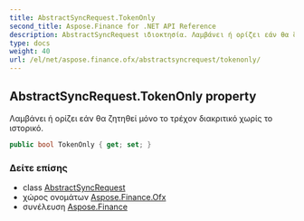 ```yaml
---
title: AbstractSyncRequest.TokenOnly
second_title: Aspose.Finance for .NET API Reference
description: AbstractSyncRequest ιδιοκτησία. Λαμβάνει ή ορίζει εάν θα ζητηθεί μόνο το τρέχον διακριτικό χωρίς το ιστορικό.
type: docs
weight: 40
url: /el/net/aspose.finance.ofx/abstractsyncrequest/tokenonly/
---
```

## AbstractSyncRequest.TokenOnly property

Λαμβάνει ή ορίζει εάν θα ζητηθεί μόνο το τρέχον διακριτικό χωρίς το ιστορικό.

```csharp
public bool TokenOnly { get; set; }
```

### Δείτε επίσης

* class [AbstractSyncRequest](../)
* χώρος ονομάτων [Aspose.Finance.Ofx](../../abstractsyncrequest/)
* συνέλευση [Aspose.Finance](../../../)



